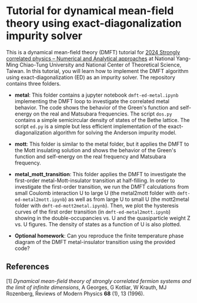 # Tutorial for dynamical mean-field theory using exact-diagonalization impurity solver

This is a dynamical mean-field theory (DMFT) tutorial for [2024 Strongly correlated physics – Numerical and Analytical approaches](https://www.phys.ncts.ntu.edu.tw/act/actnews/2024-Strongly-correlated-physics-%E2%80%93-Numerical-and-Analytical-approaches-44671449/home "2024 Strongly correlated physics – Numerical and Analytical approaches") at National Yang-Ming Chiao-Tung University and National Center of Theoretical Science, Taiwan. In this tutorial, you will learn how to implement the DMFT algorithm using exact-diagonalization (ED) as an impurity solver. The repository contains three folders.

- **metal**: This folder contains a jupyter notebook ```dmft-ed-metal.ipynb``` implementing the DMFT loop to investigate the correlated metal behavior. The code shows the behavior of the Green's function and self-energy on the real and Matsubara frequencies. The script ```dos.py``` contains a simple semicircular density of states of the Bethe lattice. The script ```ed.py``` is a simple but less efficient implementation of the exact-diagonalization algorithm for solving the Anderson impurity model.

- **mott**: This folder is similar to the metal folder, but it applies the DMFT to the Mott insulating solution and shows the behavior of the Green's function and self-energy on the real frequency and Matsubara frequency.

- **metal_mott_transition**: This folder applies the DMFT to investigate the first-order metal-Mott-insulator transition at half-filling. In order to investigate the first-order transition, we run the DMFT calculations from small Coulomb interaction U to large U (the metal2mott folder with ```dmft-ed-metal2mott.ipynb```) as well as from large U to small U (the mott2metal folder with ```dmft-ed-mott2metal.ipynb```). Then, we plot the hysteresis curves of the first order transition (in ```dmft-ed-metal2mott.ipynb```) showing in the double-occupancies vs. U and the quasiparticle weight Z vs. U figures. The density of states as a function of U is also plotted.

- **Optional homework**: Can you reproduce the finite temperature phase diagram of the DMFT metal-insulator transition using the provided code?

## References
<a id="1">[1]</a> 
*Dynamical mean-field theory of strongly correlated fermion systems and the limit of infinite dimensions*,
A Georges, G Kotliar, W Krauth, MJ Rozenberg,
Reviews of Modern Physics **68** (1), 13 (1996).
